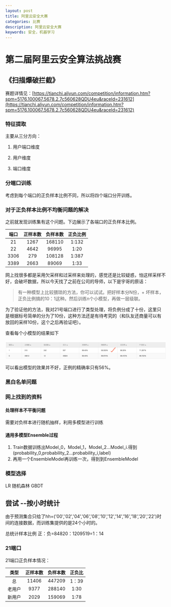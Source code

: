 ```yaml
---
layout: post
title: 阿里云安全大赛
categories: 比赛
description: 阿里云安全大赛
keywords: 安全，机器学习
---
```


# 第二届阿里云安全算法挑战赛
## 《扫描爆破拦截》

赛题详情见：[https://tianchi.aliyun.com/competition/information.htm?spm=5176.100067.5678.2.7c560628QDU4eu&raceId=231612](https://tianchi.aliyun.com/competition/information.htm?spm=5176.100067.5678.2.7c560628QDU4eu&raceId=231612)

### 特征提取

主要从三分方向：

1. 用户端口维度

2. 用户维度 

3. 端口维度

### 分端口训练

考虑到每个端口的正负样本比例不同，所以将四个端口分开训练。


### 对于正负样本比例不均衡问题的解决

之前就发现训练集有这个问题。下边展示了各端口的正负样本比例。

| 端口 | 正样本数 | 负样本数 | 正负比例|
| :----:| :----:| :----:| :----:|
| 21  | 1267|168110|1:132|
|  22 |4642 |96995|1:20|
|3306|279|108128|1:387|
|3389|2663|89069|1:33|

网上找很多都是采用欠采样和过采样来处理的，感觉还是比较疑惑，怕这样采样不好，会破坏数据，所以今天找了之前在公司的导师，以下是宇哥的原话：
>有一种模型上比较猥琐的方法，你可以试试。把好样本分N份，+ 坏样本，正负比例搞的10：1这种。然后训练n个小模型，再做一层级联。

为了验证他的方法，我对21号端口进行了类型处理，将负例分成了十份，这里只是根据标号简单的分为了10份，这种方法还是有待考究的（和队友还商量可以有放回的采样10份，这个之后再验证吧）。

查看每个小模型的结果如下

![](/images/posts/competition/littemode.jpg)

可以看出模型的效果并不好，正例的精确率只有56%。

### 黑白名单问题


### 网上找到的资料

#### 处理样本不平衡问题

需要对负样本进行随机抽样，利用多模型进行训练

#### 通用多模型Ensemble过程
1. Train数据训练出Model_0，Model_1，Model_2...Model_i.得到(probability_0,probability_2...probability_i,label)
2. 再用一个EnsembleModel再训练一次，得到到EnsembleModel

### 模型选择 

LR 随机森林  GBDT


## 尝试 --按小时统计

由于预测集合只给了hh=('00','02','04','06','08','10','12','14','16','18','20','22')时间的连接数据，而训练集提供的是24个小时的。

总统计样本比例 正：负=84820：1209519=1：14

### 21端口
21端口正负样本情况：

|类型|正样本数|负样本数|正负比|
|:---:|:---:|:---:|:---:|
|总|11406|447209|1：39|
|老用户|9377|288140|1:30|
|新用户|2029|159069|1:78|


